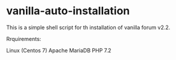 # vanilla-auto-installation

This is a simple shell script for th installation of vanilla forum v2.2.

Rrquirements:

Linux (Centos 7)
Apache
MariaDB 
PHP 7.2 
